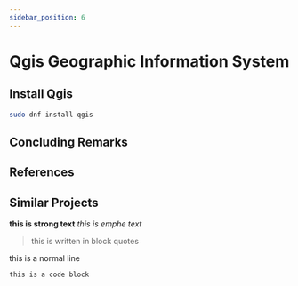 ```yaml
---
sidebar_position: 6
---
```


# Qgis Geographic Information System

## Install Qgis
``` bash
sudo dnf install qgis
```

## Concluding Remarks

## References

## Similar Projects

**this is strong text**
*this is emphe text*

> this is
> written in 
> block quotes

this is a normal line

    this is a code block